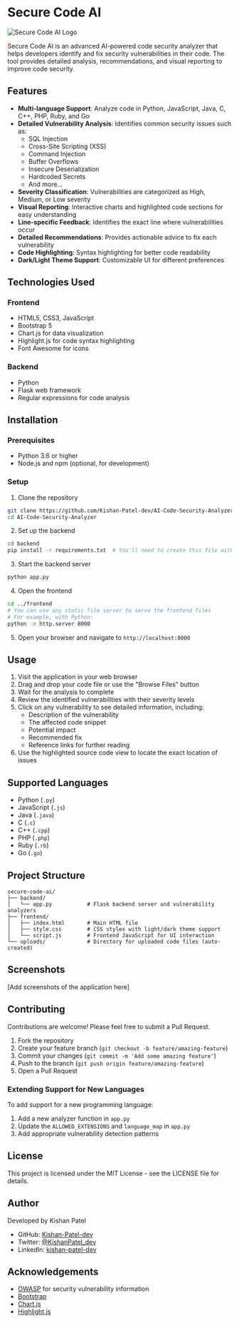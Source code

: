 # Secure Code AI

![Secure Code AI Logo](https://raw.githubusercontent.com/Kishan-Patel-dev/AI-Code-Security-Analyzer/main/assets/logo.png) 


<imag src="asset/Result.png">
<imag src="asset/Demo.png">

Secure Code AI is an advanced AI-powered code security analyzer that helps developers identify and fix security vulnerabilities in their code. The tool provides detailed analysis, recommendations, and visual reporting to improve code security.

## Features

- **Multi-language Support**: Analyze code in Python, JavaScript, Java, C, C++, PHP, Ruby, and Go
- **Detailed Vulnerability Analysis**: Identifies common security issues such as:
  - SQL Injection
  - Cross-Site Scripting (XSS)
  - Command Injection
  - Buffer Overflows
  - Insecure Deserialization
  - Hardcoded Secrets
  - And more...
- **Severity Classification**: Vulnerabilities are categorized as High, Medium, or Low severity
- **Visual Reporting**: Interactive charts and highlighted code sections for easy understanding
- **Line-specific Feedback**: Identifies the exact line where vulnerabilities occur
- **Detailed Recommendations**: Provides actionable advice to fix each vulnerability
- **Code Highlighting**: Syntax highlighting for better code readability
- **Dark/Light Theme Support**: Customizable UI for different preferences

## Technologies Used

### Frontend
- HTML5, CSS3, JavaScript
- Bootstrap 5
- Chart.js for data visualization
- Highlight.js for code syntax highlighting
- Font Awesome for icons

### Backend
- Python
- Flask web framework
- Regular expressions for code analysis

## Installation

### Prerequisites
- Python 3.6 or higher
- Node.js and npm (optional, for development)

### Setup

1. Clone the repository
```bash
git clone https://github.com/Kishan-Patel-dev/AI-Code-Security-Analyzer.git
cd AI-Code-Security-Analyzer
```

2. Set up the backend
```bash
cd backend
pip install -r requirements.txt  # You'll need to create this file with Flask and Flask-CORS
```

3. Start the backend server
```bash
python app.py
```

4. Open the frontend
```bash
cd ../frontend
# You can use any static file server to serve the frontend files
# For example, with Python:
python -m http.server 8000
```

5. Open your browser and navigate to `http://localhost:8000`

## Usage

1. Visit the application in your web browser
2. Drag and drop your code file or use the "Browse Files" button
3. Wait for the analysis to complete
4. Review the identified vulnerabilities with their severity levels
5. Click on any vulnerability to see detailed information, including:
   - Description of the vulnerability
   - The affected code snippet
   - Potential impact
   - Recommended fix
   - Reference links for further reading
6. Use the highlighted source code view to locate the exact location of issues

## Supported Languages

- Python (`.py`)
- JavaScript (`.js`)
- Java (`.java`)
- C (`.c`)
- C++ (`.cpp`)
- PHP (`.php`)
- Ruby (`.rb`)
- Go (`.go`)

## Project Structure

```
secure-code-ai/
├── backend/
│   └── app.py           # Flask backend server and vulnerability analyzers
├── frontend/
│   ├── index.html       # Main HTML file
│   ├── style.css        # CSS styles with light/dark theme support
│   └── script.js        # Frontend JavaScript for UI interaction
└── uploads/             # Directory for uploaded code files (auto-created)
```

## Screenshots

[Add screenshots of the application here]

## Contributing

Contributions are welcome! Please feel free to submit a Pull Request.

1. Fork the repository
2. Create your feature branch (`git checkout -b feature/amazing-feature`)
3. Commit your changes (`git commit -m 'Add some amazing feature'`)
4. Push to the branch (`git push origin feature/amazing-feature`)
5. Open a Pull Request

### Extending Support for New Languages

To add support for a new programming language:
1. Add a new analyzer function in `app.py`
2. Update the `ALLOWED_EXTENSIONS` and `language_map` in `app.py`
3. Add appropriate vulnerability detection patterns

## License

This project is licensed under the MIT License - see the LICENSE file for details.

## Author

Developed by Kishan Patel

- GitHub: [Kishan-Patel-dev](https://github.com/Kishan-Patel-dev/)
- Twitter: [@KishanPatel_dev](https://x.com/KishanPatel_dev)
- LinkedIn: [kishan-patel-dev](https://www.linkedin.com/in/kishan-patel-dev/)

## Acknowledgements

- [OWASP](https://owasp.org/) for security vulnerability information
- [Bootstrap](https://getbootstrap.com/)
- [Chart.js](https://www.chartjs.org/)
- [Highlight.js](https://highlightjs.org/)
